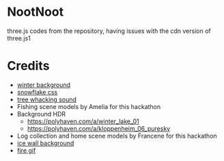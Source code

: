 # NootNoot
three.js codes from the repository, having issues with the cdn version of three.js1

# Credits
- [winter background](https://pixabay.com/photos/antarctica-ice-caps-mountains-482686/)
- [snowflake css](https://codepen.io/codeconvey/pen/xRzQay)
- [tree whacking sound](https://soundscrate.com/royalty-free-music/soundscrate-brutal-hit-05)
- Fishing scene models by Amelia for this hackathon
- Background HDR 
    - https://polyhaven.com/a/winter_lake_01
    - https://polyhaven.com/a/kloppenheim_06_puresky
- Log collection and home scene models by Francene for this hackathon
- [ice wall background](https://www.istockphoto.com/photo/wall-made-of-ice-blocks-gm927113766-254351245)
- [fire gif](https://www.google.com/url?sa=i&url=https%3A%2F%2Fwifflegif.com%2Fgifs%2F126662-transparent-fire-gif&psig=AOvVaw1tMkkR7fSNFciFVDSV8deQ&ust=1672034424915000&source=images&cd=vfe&ved=0CBAQjRxqFwoTCJjz_OGLlPwCFQAAAAAdAAAAABAm)